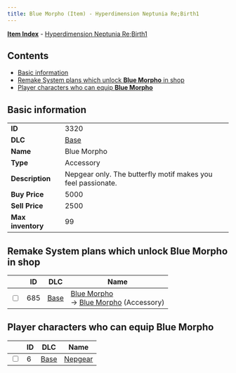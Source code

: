 ```yaml
---
title: Blue Morpho (Item) - Hyperdimension Neptunia Re;Birth1
---
```


[**Item Index**](/neptunia/rb1/item/index.html) - [Hyperdimension Neptunia Re;Birth1](/neptunia/rb1)

## Contents

- [Basic information](#basic-information)
- [Remake System plans which unlock **Blue Morpho** in shop](#remake-system-plans-which-unlock-blue-morpho-in-shop)
- [Player characters who can equip **Blue Morpho**](#player-characters-who-can-equip-blue-morpho)

## Basic information

|   |   |
| -- | -- |
| **ID** | 3320 |
| **DLC** | [Base](/neptunia/rb1/dlc/1-base.html) |
| **Name** | Blue Morpho |
| **Type** | Accessory |
| **Description** | Nepgear only. The butterfly motif makes you feel passionate. |
| **Buy Price** | 5000 |
| **Sell Price** | 2500 |
| **Max inventory** | 99 |


## Remake System plans which unlock **Blue Morpho** in shop

|    | ID | DLC | Name |
| -- | -- | --- | ---- |
| <input type="checkbox" id="rb1-remake-1-685" class="trackbox" /> | 685 | [Base](/neptunia/rb1/dlc/1-base.html) | [Blue Morpho](/neptunia/rb1/remake/1-685-blue-morpho.html)<br /> → [Blue Morpho](/neptunia/rb1/item/1-3320-blue-morpho.html) (Accessory) |


## Player characters who can equip **Blue Morpho**

|    | ID | DLC | Name |
| -- | -- | --- | ---- |
| <input type="checkbox" id="rb1-player-1-6" class="trackbox" /> | 6 | [Base](/neptunia/rb1/dlc/1-base.html) | [Nepgear](/neptunia/rb1/player/1-6-nepgear.html) |
